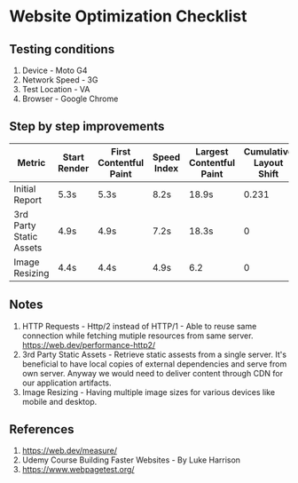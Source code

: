 # Website Optimization Checklist

## Testing conditions

1. Device - Moto G4
1. Network Speed - 3G
1. Test Location - VA
1. Browser - Google Chrome

## Step by step improvements

Metric | Start Render | First Contentful Paint | Speed Index | Largest Contentful Paint | Cumulative Layout Shift  | Time to Interactive | Total Blocking Time | Bytes Downloaded | Fully Loaded | Lighthouse Score 
--- | --- | --- | --- |--- |--- |--- |--- |--- |--- |--- 
Initial Report | 5.3s | 5.3s | 8.2s | 18.9s | 0.231 | 35.7s | 0.6s | 4264kb | 33.0s | 12
3rd Party Static Assets  | 4.9s | 4.9s | 7.2s | 18.3s | 0 | 27s | 0.6s | 4817kb | 29.8s | 25
Image Resizing  | 4.4s | 4.4s | 4.9s | 6.2 | 0 | 12s | 0.6s | 658kb | 14s | 38


## Notes
1. HTTP Requests - Http/2 instead of HTTP/1 - Able to reuse same connection while fetching mutiple resources from same server. https://web.dev/performance-http2/
1. 3rd Party Static Assets - Retrieve static assests from a single server. It's beneficial to have local copies of external dependencies and serve from own server. Anyway we would need to deliver content through CDN for our application artifacts.
1. Image Resizing - Having multiple image sizes for various devices like mobile and desktop.

## References

1. https://web.dev/measure/
1. Udemy Course Building Faster Websites - By Luke Harrison
1. https://www.webpagetest.org/